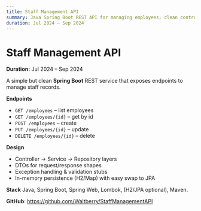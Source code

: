 ```yaml
---
title: Staff Management API
summary: Java Spring Boot REST API for managing employees; clean controller/service layers; JSON responses and basic persistence.
duration: Jul 2024 – Sep 2024
---
```


# Staff Management API

**Duration:** Jul 2024 – Sep 2024

A simple but clean **Spring Boot** REST service that exposes endpoints to manage staff records.

**Endpoints**
- `GET /employees` – list employees
- `GET /employees/{id}` – get by id
- `POST /employees` – create
- `PUT /employees/{id}` – update
- `DELETE /employees/{id}` – delete

**Design**
- Controller → Service → Repository layers
- DTOs for request/response shapes
- Exception handling & validation stubs
- In-memory persistence (H2/Map) with easy swap to JPA

**Stack**
Java, Spring Boot, Spring Web, Lombok, (H2/JPA optional), Maven.

**GitHub**: <https://github.com/Waltberry/StaffManagementAPI>

